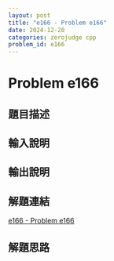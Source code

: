 ```yaml
---
layout: post
title: "e166 - Problem e166"
date: 2024-12-20
categories: zerojudge cpp
problem_id: e166
---
```


# Problem e166

## 題目描述



## 輸入說明



## 輸出說明



## 解題連結

[e166 - Problem e166](https://zerojudge.tw/ShowProblem?problemid=e166)

## 解題思路


